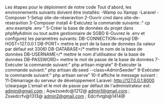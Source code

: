 Les étapes pour le déploiment de notre code
Tout d'abord, les environnements suivants doivent être installés:
-Wamp ou Xampp
-Laravel
-Composer
1-Setup site-de-réseravtion
2-Ouvrir cmd dans site-de-réseravtion
3-Composer install
4-Exécutez la commande suivante :" cp .env.example .env "
5-Créer la base de données du projet dans phpMyAdmin ou tout autre gestionnaire de SGBD
6-Ouvrez le .env et configurez les paramètres suivants:
DB-CONNECTION=mysql
DB-HOST=127.0.0.1
DB-PORT= mettre le port de la base de données (la valeur par défaut est 3306) 
DB-DATABASE=/* mettre le nom de la base de données 
DB-USERNAME=/* mettre le nom d'utilisateur de la base de données
DB-PASSWORD=  mettre le mot de passe de la base de données 
7-Exécuter la commande suivant:" php artisan migrate"
8-Exécuter la commande suivant:" php artisan db:seed --class=AdminSeeder"
9-Exécuter la commande suivant:" php artisan serve"
10-Il affiche le message suivant :
11-Démarrage du serveur de développement Laravel: http://127.0.0.1:8000
\clearpage
L'email et le mot de passe par défaut de l'administrateur est:
 admin@gmail.com ; Aqwzsxedc@1212@
 admin1@gmail.com ; Zsxedcrfv@1313@
 admin2@gmail.com ; Edcrfvtgb@1414@

